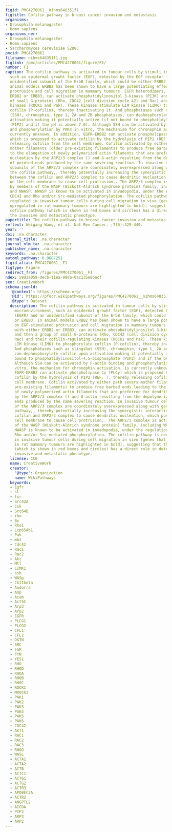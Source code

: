 ```yaml
---
figid: PMC4270061__nihms648351f1
figtitle: Cofilin pathway in breast cancer invasion and metastasis
organisms:
- Drosophila melanogaster
- Homo sapiens
organisms_ner:
- Drosophila melanogaster
- Homo sapiens
- Saccharomyces cerevisiae S288C
pmcid: PMC4270061
filename: nihms648351f1.jpg
figlink: /pmc/articles/PMC4270061/figure/F1/
number: F1
caption: The cofilin pathway is activated in tumour cells by stimuli in the microenvironment,
  such as epidermal growht factor (EGF), detected by the EGF receptor (EGFR) and an
  unidentified subunit of the ErbB family, which could be either ERBB2 or ERBB3. In
  animal models ERBB2 has been shown to have a large potentiating effect on EGF-stimulated
  protrusion and cell migration in mammary tumours. EGFR heterodimers, with either
  ERBB2 or ERBB3, can activate phosphatidylinositol 3-kinase (PI3K) and then a group
  of small G-proteins (Rho, CDC42 (cell division cycle 42) and Rac) and their cofilin-regulating
  kinases (ROCK1 and Pak). These kinases stimulate LIM kinase (LIMK) to phosphorylate
  cofilin (P-cofilin), thereby inactivating it. And phosphatases such as slingshot
  (SSH), chronophin, type 1, 2A and 2B phosphatases, can dephosphorylate cofilin upon
  activation making it potentially active (if not bound to phosphatidylinositol-4,5-bisphosphate
  (PIP2) and if the pH is above 7.0). Although SSH can be activated by F-actin binding
  and phosphorylation by PAK4 in vitro, the mechanism for chronophin activation, is
  currently unknown. In addition, EGFR–ERBB2 can activate phospholipase Cγ (PLCγ)
  which is proposed to activate cofilin by the hydrolysis of PIP2 (REF. ), thereby
  releasing cofilin from the cell membrane. Cofilin activated by either path severs
  mother filaments (older pre-existing filaments) to produce free barbed ends leading
  to the elongation of newly polymerized actin filaments that are preferred for dendritic
  nucleation by the ARP2/3 complex () and G-actin resulting from the depolymerization
  of pointed ends produced by the same severing reaction. In invasive tumour cells,
  subunits of the ARP2/3 complex are coordinately overexpressed along with genes of
  the cofilin pathway,, thereby potentially increasing the synergistic interaction
  between the cofilin and ARP2/3 complex to cause dendritic nucleation, which pushes
  on the cell membrane to cause cell protrusion,. The ARP2/3 complex is activated
  by members of the WASP (Wiskott-Aldrich syndrome protein) family, including WAVE2
  and NWASP. NWASP is known to be activated in invadopodia, under the regulation of
  CDC42 and Rho and/or Src-mediated phosphorylation. The cofilin pathway is coordinately
  regulated in invasive tumour cells during cell migration in vivo (genes that are
  upregulated in rat mammary tumours are highlighted in bold), suggesting that the
  cofilin pathway (which is shown in red boxes and circles) has a direct role in determining
  the invasive and metastatic phenotype.
papertitle: The cofilin pathway in breast cancer invasion and metastasis.
reftext: Weigang Wang, et al. Nat Rev Cancer. ;7(6):429-440.
year: ''
doi: .na.character
journal_title: .na.character
journal_nlm_ta: .na.character
publisher_name: .na.character
keywords: .na.character
automl_pathway: 0.9687251
figid_alias: PMC4270061__F1
figtype: Figure
redirect_from: /figures/PMC4270061__F1
ndex: 59d3a059-decb-11ea-99da-0ac135e8bacf
seo: CreativeWork
schema-jsonld:
  '@context': https://schema.org/
  '@id': https://pfocr.wikipathways.org/figures/PMC4270061__nihms648351f1.html
  '@type': Dataset
  description: The cofilin pathway is activated in tumour cells by stimuli in the
    microenvironment, such as epidermal growht factor (EGF), detected by the EGF receptor
    (EGFR) and an unidentified subunit of the ErbB family, which could be either ERBB2
    or ERBB3. In animal models ERBB2 has been shown to have a large potentiating effect
    on EGF-stimulated protrusion and cell migration in mammary tumours. EGFR heterodimers,
    with either ERBB2 or ERBB3, can activate phosphatidylinositol 3-kinase (PI3K)
    and then a group of small G-proteins (Rho, CDC42 (cell division cycle 42) and
    Rac) and their cofilin-regulating kinases (ROCK1 and Pak). These kinases stimulate
    LIM kinase (LIMK) to phosphorylate cofilin (P-cofilin), thereby inactivating it.
    And phosphatases such as slingshot (SSH), chronophin, type 1, 2A and 2B phosphatases,
    can dephosphorylate cofilin upon activation making it potentially active (if not
    bound to phosphatidylinositol-4,5-bisphosphate (PIP2) and if the pH is above 7.0).
    Although SSH can be activated by F-actin binding and phosphorylation by PAK4 in
    vitro, the mechanism for chronophin activation, is currently unknown. In addition,
    EGFR–ERBB2 can activate phospholipase Cγ (PLCγ) which is proposed to activate
    cofilin by the hydrolysis of PIP2 (REF. ), thereby releasing cofilin from the
    cell membrane. Cofilin activated by either path severs mother filaments (older
    pre-existing filaments) to produce free barbed ends leading to the elongation
    of newly polymerized actin filaments that are preferred for dendritic nucleation
    by the ARP2/3 complex () and G-actin resulting from the depolymerization of pointed
    ends produced by the same severing reaction. In invasive tumour cells, subunits
    of the ARP2/3 complex are coordinately overexpressed along with genes of the cofilin
    pathway,, thereby potentially increasing the synergistic interaction between the
    cofilin and ARP2/3 complex to cause dendritic nucleation, which pushes on the
    cell membrane to cause cell protrusion,. The ARP2/3 complex is activated by members
    of the WASP (Wiskott-Aldrich syndrome protein) family, including WAVE2 and NWASP.
    NWASP is known to be activated in invadopodia, under the regulation of CDC42 and
    Rho and/or Src-mediated phosphorylation. The cofilin pathway is coordinately regulated
    in invasive tumour cells during cell migration in vivo (genes that are upregulated
    in rat mammary tumours are highlighted in bold), suggesting that the cofilin pathway
    (which is shown in red boxes and circles) has a direct role in determining the
    invasive and metastatic phenotype.
  license: CC0
  name: CreativeWork
  creator:
    '@type': Organization
    name: WikiPathways
  keywords:
  - Egfr
  - sl
  - tsr
  - Src42A
  - Csk
  - Src64B
  - rho
  - Bx
  - Rho1
  - Lcp65Ab1
  - Pak
  - mbt
  - Cdc42
  - Rac1
  - Rac2
  - Akt
  - Mtl
  - LIMK1
  - ssh
  - WASp
  - CkIIbeta
  - Andorra
  - Anp
  - Acam
  - Act5C
  - Arp3
  - Arp2
  - EGFR
  - PLCG1
  - PLCG2
  - CFL1
  - CFL2
  - DSTN
  - SRC
  - FGR
  - FYN
  - YES1
  - RHO
  - RHOD
  - RHOA
  - RHOB
  - RHOC
  - ROCK1
  - MROCKI
  - PAK1
  - PAK2
  - PAK3
  - PAK4
  - PAK5
  - PAK6
  - CDC42
  - AKT1
  - RAC1
  - RAC2
  - RAC3
  - RHOG
  - WASL
  - ACTA1
  - ACTA2
  - ACTB
  - ACTC1
  - ACTG1
  - ACTG2
  - ACTR3
  - APOBEC3A
  - ACTR2
  - ANGPTL2
  - AICDA
  - PIP2
  - ARP3
  - ARP2
---
```

